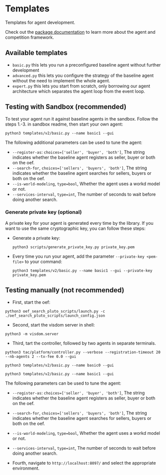 # Templates
Templates for agent development.

Check out the [package documentation](../../master/docs) to learn more about the agent and competition framework.

## Available templates

- `basic.py` this lets you run a preconfigured baseline agent without further development
- `advanced.py` this lets you configure the strategy of the baseline agent without the need to implement the whole agent.
- `expert.py` this lets you start from scratch, only borrowing our agent architecture which separates the agent loop from the event loop.

## Testing with Sandbox (recommended)

To test your agent run it against baseline agents in the sandbox. Follow the steps 1.-3. in sandbox readme, then start your own agent:

```
python3 templates/v2/basic.py --name basic1 --gui
```

The following additional parameters can be used to tune the agent:

- `--register-as`: `choices=['seller', 'buyer', 'both']`, The string indicates whether the baseline agent registers as seller, buyer or both on the oef.
- `--search-for`, `choices=['sellers', 'buyers', 'both']`, The string indicates whether the baseline agent searches for sellers, buyers or both on the oef.
- `--is-world-modeling`, `type=bool`, Whether the agent uses a workd model or not.   
- `--services-interval`, `type=int`, The number of seconds to wait before doing another search.


### Generate private key (optional)

A private key for your agent is generated every time by the library. 
If you want to use the same cryptographic key, you can follow these steps:

- Generate a private key:
      
      python3 scripts/generate_private_key.py private_key.pem
      
- Every time you run your agent, add the parameter `--private-key <pem-file>` to your command:

      python3 templates/v2/basic.py --name basic1 --gui --private-key private_key.pem

## Testing manually (not recommended)

- First, start the oef:
```
python3 oef_search_pluto_scripts/launch.py -c ./oef_search_pluto_scripts/launch_config.json
```

- Second, start the visdom server in shell:
```
python3 -m visdom.server
```

- Third, tart the controller, followed by two agents in separate terminals.
```
python3 tac/platform/controller.py --verbose --registration-timeout 20 --nb-agents 2 --tx-fee 0.0 --gui
```
```
python3 templates/v2/basic.py --name basic0 --gui
```
```
python3 templates/v2/basic.py --name basic1 --gui
```

The following parameters can be used to tune the agent:

- `--register-as`: `choices=['seller', 'buyer', 'both']`, The string indicates whether the baseline agent registers as seller, buyer or both on the oef.
- `--search-for`, `choices=['sellers', 'buyers', 'both']`, The string indicates whether the baseline agent searches for sellers, buyers or both on the oef.
- `--is-world-modeling`, `type=bool`, Whether the agent uses a workd model or not.   
- `--services-interval`, `type=int`, The number of seconds to wait before doing another search.

- Fourth, navigate to `http://localhost:8097/` and select the appropriate environment.
